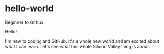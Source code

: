 # hello-world
Beginner to Github

Hello! 

I'm new to coding and GitHub. It's a whole new world and am excited about what I can learn. Let's see what this whole Silicon Valley thing is about. 

